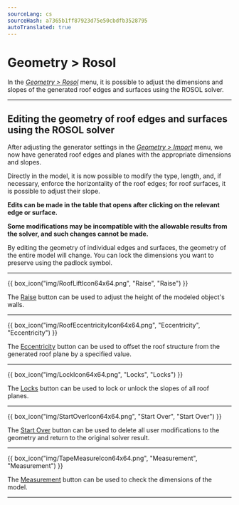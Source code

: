 ```yaml
---
sourceLang: cs
sourceHash: a7365b1ff87923d75e50cbdfb3528795
autoTranslated: true
---
```


<h1>Geometry &gt; Rosol</h1>
<p>In the <u><i>Geometry &gt; Rosol</i></u> menu, it is possible to adjust the dimensions and slopes of the generated roof edges and surfaces using the ROSOL solver.</p>

<hr class="main">

<h2>Editing the geometry of roof edges and surfaces using the ROSOL solver</h2>
<p>After adjusting the generator settings in the <u><i>Geometry &gt; Import</i></u> menu, we now have generated roof edges and planes with the appropriate dimensions and slopes.</p>
<p>Directly in the model, it is now possible to modify the type, length, and, if necessary, enforce the horizontality of the roof edges; for roof surfaces, it is possible to adjust their slope.</p>
<p><b>Edits can be made in the table that opens after clicking on the relevant edge or surface.</b></p>
<p><b>Some modifications may be incompatible with the allowable results from the solver, and such changes cannot be made.</b></p>
<p>By editing the geometry of individual edges and surfaces, the geometry of the entire model will change. You can lock the dimensions you want to preserve using the padlock symbol.</p>

<hr class="main">

<p>
{{ box_icon("img/RoofLiftIcon64x64.png", "Raise", "Raise") }}
</p>
<p>The <u>Raise</u> button can be used to adjust the height of the modeled object's walls.</p>

<hr class="main">

<p>
{{ box_icon("img/RoofEccentricityIcon64x64.png", "Eccentricity", "Eccentricity") }}
</p>
<p>The <u>Eccentricity</u> button can be used to offset the roof structure from the generated roof plane by a specified value.</p>

<hr class="main">

<p>
{{ box_icon("img/LockIcon64x64.png", "Locks", "Locks") }}
</p>
<p>The <u>Locks</u> button can be used to lock or unlock the slopes of all roof planes.</p>

<hr class="main">

<p>
{{ box_icon("img/StartOverIcon64x64.png", "Start Over", "Start Over") }}
</p>
<p>The <u>Start Over</u> button can be used to delete all user modifications to the geometry and return to the original solver result.</p>

<hr class="main">

<p>
{{ box_icon("img/TapeMeasureIcon64x64.png", "Measurement", "Measurement") }}
</p>
<p>The <u>Measurement</u> button can be used to check the dimensions of the model.</p>

<hr class="main">

<!-- product: HiStruct Roofs -->